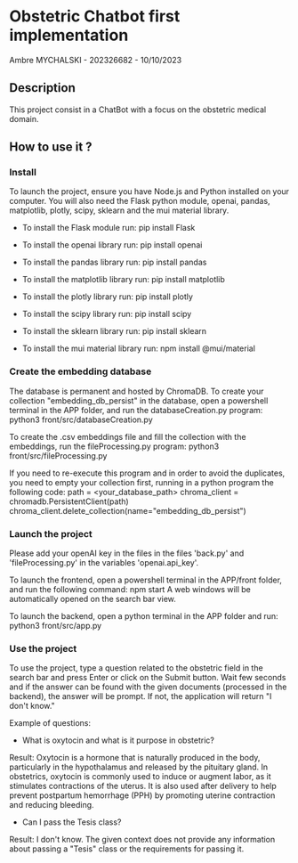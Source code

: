# Obstetric Chatbot first implementation

Ambre MYCHALSKI - 202326682 - 10/10/2023

## Description

This project consist in a ChatBot with a focus on the obstetric medical domain.

## How to use it ?

### Install
To launch the project, ensure you have Node.js and Python installed on your computer.
You will also need the Flask python module, openai, pandas, matplotlib, plotly, scipy, sklearn and the mui material library.

* To install the Flask module run:
pip install Flask

* To install the openai library run:
pip install openai

* To install the pandas library run:
pip install pandas

* To install the matplotlib library run:
pip install matplotlib

* To install the plotly library run:
pip install plotly

* To install the scipy library run:
pip install scipy

* To install the sklearn library run:
pip install sklearn

* To install the mui material library run:
npm install @mui/material

### Create the embedding database
The database is permanent and hosted by ChromaDB.
To create your collection "embedding_db_persist" in the database, open a powershell terminal in the APP folder, and run the databaseCreation.py program:
    python3 front/src/databaseCreation.py

To create the .csv embeddings file and fill the collection with the embeddings, run the fileProcessing.py program:
    python3 front/src/fileProcessing.py

If you need to re-execute this program and in order to avoid the duplicates, you need to empty your collection first, running in a python program the following code:
    path = <your_database_path>
    chroma_client = chromadb.PersistentClient(path)
    chroma_client.delete_collection(name="embedding_db_persist")

### Launch the project
Please add your openAI key in the files in the files 'back.py' and 'fileProcessing.py' in the variables 'openai.api_key'.
    
To launch the frontend, open a powershell terminal in the APP/front folder, and run the following command:
    npm start
A web windows will be automatically opened on the search bar view.

To launch the backend, open a python terminal in the APP folder and run:
    python3 front/src/app.py

### Use the project

To use the project, type a question related to the obstetric field in the search bar and press Enter or click on the Submit button. Wait few seconds and if the answer can be found with the given documents (processed in the backend), the answer will be prompt. If not, the application will return "I don't know."

Example of questions:
* What is oxytocin and what is it purpose in obstetric? 

Result: Oxytocin is a hormone that is naturally produced in the body, particularly in the hypothalamus and released by the pituitary gland. In obstetrics, oxytocin is commonly used to induce or augment labor, as it stimulates contractions of the uterus. It is also used after delivery to help prevent postpartum hemorrhage (PPH) by promoting uterine contraction and reducing bleeding.

* Can I pass the Tesis class?

Result: I don't know. The given context does not provide any information about passing a "Tesis" class or the requirements for passing it.

